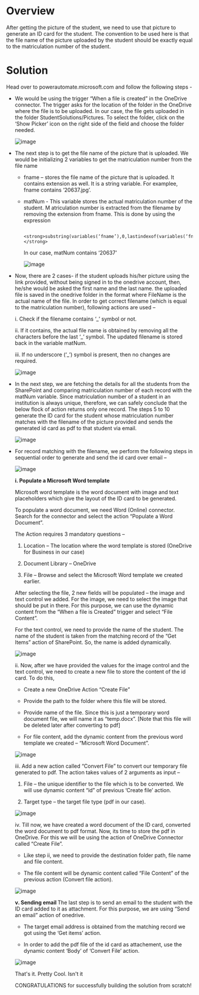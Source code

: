 # Overview

After getting the picture of the student, we need to use that picture to generate an ID card for the student. The convention to be used here is that the file name of the picture uploaded by the student should be exactly equal to the matriculation number of the student.  

# Solution 

Head over to powerautomate.microsoft.com and follow the following steps - 

- We would be using the trigger “When a file is created” in the OneDrive connector. The trigger asks for the location of the folder in the OneDrive where the file is to be uploaded. In our case, the file gets uploaded in the folder StudentSolutions/Pictures. To select the folder, click on the ‘Show Picker’ icon on the right side of the field and choose the folder needed.

  ![image](https://github.com/Devbysteph/student_club_solution/assets/74033507/1c62e149-8ce1-4d1b-9b20-eecc1c2b648a)<br>



- The next step is to get the file name of the picture that is uploaded. We would be initializing 2 variables to get the matriculation number from the file name  

  - fname – stores the file name of the picture that is uploaded. It contains extension as 	well. It is a string variable. 
    For examplee, fname contains ‘20637.jpg’. 
  
  - matNum -   This variable stores the actual matriculation number of the student. 	M	atriculation number is extracted from the filename by removing the extension from 	fname. This is done by using the expression

          <strong>substring(variables(‘fname’),0,lastindexof(variables(‘fname’),’.’))</strong> 
    In our case, matNum contains ‘20637’

    ![image](https://github.com/Devbysteph/student_club_solution/assets/74033507/9b897d0d-48bb-4670-bff8-4bf74a84f693)<br>

- Now, there are 2 cases- if the student uploads his/her picture using the link provided, without being signed in to the onedrive account, then, he/she would be asked the first name and the last name. the uploaded file is saved in the onedrive folder in the format <FirstName>_<LastName>_<FileName> where FileName is the actual name of the file. In order to get correct filename (which is equal to the matriculation number), following actions are used –
  
    i.	Check if the filename contains ‘_’ symbol or not. 

    ii.	If it contains, the actual file name is obtained by removing all the characters before the last ‘_’ symbol.         The updated filename is stored back in the variable matNum. 

    iii.	If no underscore (‘_’) symbol is present, then no changes are required. 

    ![image](https://github.com/Devbysteph/student_club_solution/assets/74033507/95efab23-36cb-476d-80e3-65e6dc0c1930)<br>

- In the next step, we are fetching the details for all the students from the SharePoint and comparing matriculation number of each record with the matNum variable. Since matriculation number of a student in an institution is always unique, therefore, we can safely conclude that the below flock of action returns only one record. The steps 5 to 10 generate the ID card for the student whose matriculation number matches with the filename of the picture provided and sends the generated id card as pdf to that student via email.

    ![image](https://github.com/Devbysteph/student_club_solution/assets/74033507/9ec468a6-ae17-4ed9-9f3e-1567085d2693)<br>

- For record matching with the filename, we perform the following steps in sequential order to generate and send the id card over email –

    ![image](https://github.com/Devbysteph/student_club_solution/assets/74033507/7ff5764e-39c4-4d31-8f4e-280c92269c9f)<br>

    <strong>i.	 Populate a Microsoft Word template </strong>

    Microsoft word template is the word document with image and text placeholders which give the layout of the ID card to be generated. 
  

  To populate a word document, we need Word (Online) connector. Search 	for the connector and select the action “Populate a Word Document”. 

  The Action requires 3 mandatory questions – 

  1.	Location – The location where the word template is stored (OneDrive for Business in our case) 

  2.	Document Library – OneDrive 

  3.	File – Browse and select the Microsoft Word template we created earlier. 

  After selecting the file, 2 new fields will be populated – the image and text 	control we added. For the image, we need to select the image that should 	be put in there. For this purpose, we can use the dynamic content from the 	“When a file is Created” trigger and select “File Content”.

  For the text control, we need to provide the name of the student. The name 	of the student is taken from the matching record of the “Get Items” action 	of SharePoint. So, the name is added dynamically.

  ![image](https://github.com/Devbysteph/student_club_solution/assets/74033507/961ad3ac-b19f-4bb7-ac4d-1c470e470ede)<br>


  ii.	Now, after we have provided the values for the image control and the text control, we need to create a new file to store the content of the id card. To do this, 

    - Create a new OneDrive Action “Create File” 

    - Provide the path to the folder where this file will be stored. 

    - Provide name of the file. Since this is just a temporary word document file, we will name it as “temp.docx”. [Note that this file will be deleted later after converting to pdf] 

    - For file content, add the dynamic content from the previous word template we created – “Microsoft Word Document”. 

    ![image](https://github.com/Devbysteph/student_club_solution/assets/74033507/c113fab2-cee6-464a-8db2-670ac347f406)<br>

 
  iii.	Add a new action called “Convert File” to convert our temporary file generated to pdf. The action takes values of 2 arguments as input – 
    
    1.	File – the unique identifier to the file which is to be converted. We will use dynamic content “id” of previous ‘Create file’ action. 

    2.	Target type – the target file type (pdf in our case).
 
    ![image](https://github.com/Devbysteph/student_club_solution/assets/74033507/09b250ac-c505-4c43-8b14-8387bb473acd)<br>

  iv.	Till now, we have created a word document of the ID card, converted the word document to pdf format. Now, its time to store the pdf in OneDrive. For this we will be using the action of OneDrive Connector called “Create File”. 

    - Like step ii, we need to provide the destination folder path, file name and file content. 

    - The file content will be dynamic content called “File Content” of the previous action (Convert file action).

    ![image](https://github.com/Devbysteph/student_club_solution/assets/74033507/346554e6-5dff-48bc-917c-9b867e181a8d)<br>


  <strong>v.	Sending email </strong>
      The last step is to send an email to the student with the ID card added to it 	as attachment. For this purpose, we are using “Send an email” action of onedrive. 

    - The target email address is obtained from the matching record we got using 	the ‘Get items’ action. 

    - In order to add the pdf file of the id card as attachement, use the dynamic content ‘Body’ of ‘Convert File’ action. 

  ![image](https://github.com/Devbysteph/student_club_solution/assets/74033507/a31dbd87-74c2-419b-8764-0fd276995597)<br>


  That's it. Pretty Cool. Isn't it

  CONGRATULATIONS for successfully building the solution from scratch!








